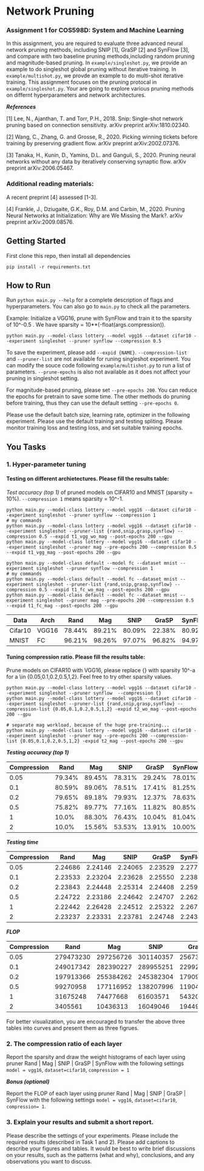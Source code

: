 # Network Pruning
### Assignment 1 for COS598D: System and Machine Learning

In this assignment, you are required to evaluate three advanced neural network pruning methods, including SNIP [1], GraSP [2] and SynFlow [3], and compare with two baseline pruning methods,including random pruning and magnitude-based pruning. In `example/singleshot.py`, we provide an example to do singleshot global pruning without iterative training. In `example/multishot.py`, we provde an example to do multi-shot iterative training. This assignment focuses on the pruning protocal in `example/singleshot.py`. Your are going to explore various pruning methods on differnt hyperparameters and network architectures.

***References***

[1] Lee, N., Ajanthan, T. and Torr, P.H., 2018. Snip: Single-shot network pruning based on connection sensitivity. arXiv preprint arXiv:1810.02340.

[2] Wang, C., Zhang, G. and Grosse, R., 2020. Picking winning tickets before training by preserving gradient flow. arXiv preprint arXiv:2002.07376.

[3] Tanaka, H., Kunin, D., Yamins, D.L. and Ganguli, S., 2020. Pruning neural networks without any data by iteratively conserving synaptic flow. arXiv preprint arXiv:2006.05467.

### Additional reading materials:

A recent preprint [4] assessed [1-3].

[4] Frankle, J., Dziugaite, G.K., Roy, D.M. and Carbin, M., 2020. Pruning Neural Networks at Initialization: Why are We Missing the Mark?. arXiv preprint arXiv:2009.08576.

## Getting Started
First clone this repo, then install all dependencies
```
pip install -r requirements.txt
```

## How to Run 
Run `python main.py --help` for a complete description of flags and hyperparameters. You can also go to `main.py` to check all the parameters. 

Example: Initialize a VGG16, prune with SynFlow and train it to the sparsity of 10^-0.5 . We have sparsity = 10**(-float(args.compression)).
```
python main.py --model-class lottery --model vgg16 --dataset cifar10 --experiment singleshot --pruner synflow --compression 0.5
```

To save the experiment, please add `--expid {NAME}`. `--compression-list` and `--pruner-list` are not available for runing singleshot experiment. You can modify the souce code following `example/multishot.py` to run a list of parameters. `--prune-epochs` is also not available as it does not affect your pruning in singleshot setting. 

For magnitude-based pruning, please set `--pre-epochs 200`. You can reduce the epochs for pretrain to save some time. The other methods do pruning before training, thus they can use the default setting `--pre-epochs 0`.

Please use the default batch size, learning rate, optimizer in the following experiment. Please use the default training and testing spliting. Please monitor training loss and testing loss, and set suitable training epochs.

## You Tasks

### 1. Hyper-parameter tuning

#### Testing on different archietectures. Please fill the results table:
*Test accuracy (top 1)* of pruned models on CIFAR10 and MNIST (sparsity = 10%). `--compression 1` means sparsity = 10^-1.
```
python main.py --model-class lottery --model vgg16 --dataset cifar10 --experiment singleshot --pruner synflow --compression 1
# my commands
python main.py --model-class lottery --model vgg16 --dataset cifar10 --experiment singleshot --pruner-list {rand,snip,grasp,synflow} --compression 0.5 --expid t1_vgg_wo_mag --post-epochs 200 --gpu 
python main.py --model-class lottery --model vgg16 --dataset cifar10 --experiment singleshot --pruner mag --pre-epochs 200 --compression 0.5 --expid t1_vgg_mag --post-epochs 200 --gpu
```
```
python main.py --model-class default --model fc --dataset mnist --experiment singleshot --pruner synflow --compression 1
# my commands
python main.py --model-class default --model fc --dataset mnist --experiment singleshot --pruner-list {rand,snip,grasp,synflow} --compression 0.5 --expid t1_fc_wo_mag --post-epochs 200 --gpu
python main.py --model-class default --model fc --dataset mnist --experiment singleshot --pruner mag --pre-epochs 200 --compression 0.5 --expid t1_fc_mag --post-epochs 200 --gpu
```
|   Data  |   Arch |   Rand |  Mag |  SNIP |  GraSP | SynFlow       |   
|----------------|----------------|-------------|-------------|-------------|---------------|----------------|
|Cifar10 | VGG16 | 78.44%  |  89.21%    |    80.09%    |  22.38%   |   80.92%      |
|MNIST| FC |  96.21%  |   98.26%   |   97.07%     |   96.82%   |    94.97%     |


#### Tuning compression ratio. Please fill the results table:
Prune models on CIFAR10 with VGG16, please replace {} with sparsity 10^-a for a \in {0.05,0.1,0.2,0.5,1,2}. Feel free to try other sparsity values.

```
python main.py --model-class lottery --model vgg16 --dataset cifar10 --experiment singleshot --pruner synflow  --compression {}
python main.py --model-class lottery --model vgg16 --dataset cifar10 --experiment singleshot --pruner-list {rand,snip,grasp,synflow} --compression-list {0.05,0.1,0.2,0.5,1,2} -expid t2_wo_mag --post-epochs 200 --gpu

# separate mag workload, because of the huge pre-training...
python main.py --model-class lottery --model vgg16 --dataset cifar10 --experiment singleshot --pruner mag --pre-epochs 200 --compression-list {0.05,0.1,0.2,0.5,1,2} -expid t2_mag --post-epochs 200 --gpu

```
***Testing accuracy (top 1)***

|   Compression |   Rand |  Mag |  SNIP |  GraSP | SynFlow       |   
|----------------|-------------|-------------|-------------|---------------|----------------|
| 0.05|  79.34%  |  89.45%    |   78.31%     |  29.24%   |     78.01%    |
| 0.1| 80.59%   |   89.06%   |     78.51%    |  17.41%   |    81.25%     |
| 0.2|  79.65%  |    89.18%   |    79.93%    |  12.37%    |    78.63%    |
| 0.5|  75.82%  |   89.77%   |    77.16%    |   11.82%   |     80.85%     |
| 1|  10.0%  |  88.30%   |   76.43%     |   10.04%   |    81.04%     |
| 2|  10.0%  |  15.56%   |     53.53%   |   13.91%   |    10.00%     |

***Testing time***

|   Compression |   Rand |  Mag |  SNIP |  GraSP | SynFlow       |   
|----------------|-------------|-------------|-------------|---------------|----------------|
| 0.05| 2.24686   |   2.24146    |  2.24065      |  2.23529   |  2.27756       |
| 0.1|  2.23533  |   2.23204   |    2.23628    |  2.25550   |    2.23810     |
| 0.2|  2.23843  |   2.24448   |    2.25314    |   2.24408   |    2.25986     |
| 0.5|  2.24722  |   2.23186   |    2.24642    |    2.24707   |     2.26203    |
| 1|  2.22442  |   2.26428   |   2.24512     |   2.25322   |    2.26746     |
| 2|  2.23237  |   2.23331   |    2.23781    |   2.24748   |     2.24359     |


***FLOP***

|   Compression |   Rand |  Mag |  SNIP |  GraSP | SynFlow       |   
|----------------|-------------|-------------|-------------|---------------|----------------|
| 0.05|  279473230  |   297256726   |    301140357    |   256738852  |    297416253     |
| 0.1|  249017342  |   282390227   |    289955251    |   229925437  |    282917399     |
| 0.2|  197913366  |  255384262    |    245382304    |   179099186   |    257542273     |
| 0.5|  99270958  |   177116952   |   138207996     |   119043862   |    201378012     |
| 1|  31675248  |   74477668   |   61603571     |   54320754   |   143221205      |
| 2|  3405561  |   10436313   |    16049046    |   19449427   |    57801609    |

For better visualization, you are encouraged to transfer the above three tables into curves and present them as three figrues.
### 2. The compression ratio of each layer
Report the sparsity and draw the weight histograms of each layer using pruner Rand |  Mag |  SNIP |  GraSP | SynFlow with the following settings
`model = vgg16`, `dataset=cifar10`, `compression = 1`

***Bonus (optional)***

Report the FLOP of each layer using pruner Rand |  Mag |  SNIP |  GraSP | SynFlow with the following settings
`model = vgg16`, `dataset=cifar10`, `compression= 1`.
### 3. Explain your results and submit a short report.
Please describe the settings of your experiments. Please include the required results (described in Task 1 and 2). Please add captions to describe your figures and tables. It would be best to write brief discussions on your results, such as the patterns (what and why), conclusions, and any observations you want to discuss.  
